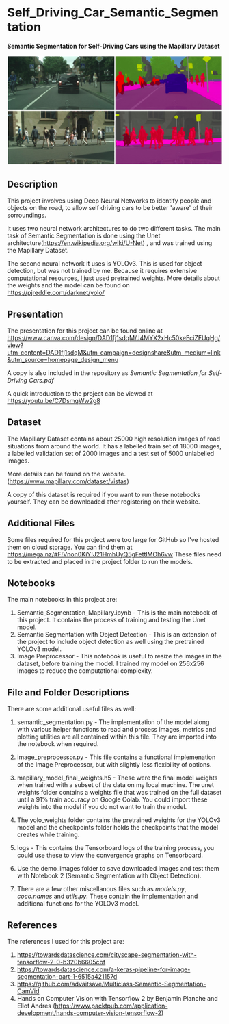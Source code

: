 # Self_Driving_Car_Semantic_Segmentation

**Semantic Segmentation for Self-Driving Cars using the Mapillary Dataset**

<img src="nb_images/image.png">

## Description

This project involves using Deep Neural Networks to identify people and objects on the road, to allow self driving cars to be better 'aware' of their sorroundings.

It uses two neural network architectures to do two different tasks. The main task of Semantic Segmentation is done using the Unet architecture(https://en.wikipedia.org/wiki/U-Net) , and was trained using the Mapillary Dataset.

The second neural network it uses is YOLOv3. This is used for object detection, but was not trained by me. Because it requires extensive computational resources, I just used pretrained weights. More details about the weights and the model can be found on https://pjreddie.com/darknet/yolo/

## Presentation

The presentation for this project can be found online at https://www.canva.com/design/DAD1fj1sdqM/J4MYX2xHc50keEciZFUqHg/view?utm_content=DAD1fj1sdqM&utm_campaign=designshare&utm_medium=link&utm_source=homepage_design_menu

A copy is also included in the repository as *Semantic Segmentation for Self-Driving Cars.pdf*

A quick introduction to the project can be viewed at https://youtu.be/C7DsmqWw2g8

## Dataset

The Mapillary Dataset contains about 25000 high resolution images of road situations from around the world. It has a labelled train set of 18000 images, a labelled validation set of 2000 images and a test set of 5000 unlabelled images.

More details can be found on the website. (https://www.mapillary.com/dataset/vistas)

A copy of this dataset is required if you want to run these notebooks yourself. They can be downloaded after registering on their website.

## Additional Files

Some files required for this project were too large for GitHub so I've hosted them on cloud storage.
You can find them at https://mega.nz/#F!Vnon0KiY!J21HmhUyQ5gFettlMOh6vw
These files need to be extracted and placed in the project folder to run the models.

## Notebooks

The main notebooks in this project are:

1. Semantic_Segmentation_Mapillary.ipynb - This is the main notebook of this project. It contains the process of training and testing the Unet model.
2. Semantic Segmentation with Object Detection - This is an extension of the project to include object detection as well using the pretrained YOLOv3 model.
3. Image Preprocessor - This notebook is useful to resize the images in the dataset, before training the model. I trained my model on 256x256 images to reduce the computational complexity.


## File and Folder Descriptions

There are some additional useful files as well:

1. semantic_segmentation.py - The implementation of the model along with various helper functions to read and process images, metrics and plotting utilities are all contained within this file. They are imported into the notebook when required.

2. image_preprocessor.py - This file contains a functional implemenation of the Image Preprocessor, but with slightly less flexibility of options.

3. mapillary_model_final_weights.h5 - These were the final model weights when trained with a subset of the data on my local machine. The unet weights folder contains a weights file that was trained on the full dataset until a 91% train accuracy on Google Colab. You could import these weights into the model if you do not want to train the model.

4. The yolo_weights folder contains the pretrained weights for the YOLOv3 model and the checkpoints folder holds the checkpoints that the model creates while training.

5. logs - This contains the Tensorboard logs of the training process, you could use these to view the convergence graphs on Tensorboard.

6. Use the demo_images folder to save downloaded images and test them with Notebook 2 (Semantic Segmentation with Object Detection).

7. There are a few other miscellanous files such as *models.py*, *coco.names* and *utils.py*. These contain the implementation and additional functions for the YOLOv3 model.


## References

The references I used for this project are:

1. https://towardsdatascience.com/cityscape-segmentation-with-tensorflow-2-0-b320b6605cbf
2. https://towardsdatascience.com/a-keras-pipeline-for-image-segmentation-part-1-6515a421157d
3. https://github.com/advaitsave/Multiclass-Semantic-Segmentation-CamVid
4. Hands on Computer Vision with Tensorflow 2 by Benjamin Planche and Eliot Andres (https://www.packtpub.com/application-development/hands-computer-vision-tensorflow-2)
